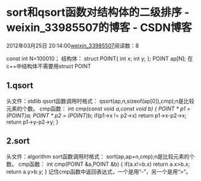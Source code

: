 # sort和qsort函数对结构体的二级排序 - weixin_33985507的博客 - CSDN博客
2012年03月25日 20:14:00[weixin_33985507](https://me.csdn.net/weixin_33985507)阅读数：8

const int N=100010；
结构体：
struct POINT{
        int  x;
        int  y;
};
POINT ap[N];
在c++中结构体不需要用struct POINT
## 1.qsort
头文件：stdlib
qsort函数调用时格式：
qsort(ap,n,sizeof(ap[0]),cmp);n是比较元素的个数。
cmp函数：
                  int cmp(const void *a,const void *b)
                  {
                           POINT * p1 = (POINT*)a;
                           POINT * p2 = (POINT*)b;
                           if(p1->x != p2->x) return p1->x-p2->x;
                           return p1->y-p2->y;
                  }
## 2.sort
头文件：algorithm
sort函数调用时格式：
sort(ap,ap+n,cmp);n是比较元素的个数。
cmp函数：
int cmp(POINT &a,POINT &b)
{
    if(a.x!=b.x) return a.x>b.x;
    return a.y>b.y;
}
记住cmp函数中返回表达式，一个是用“-”，另一个是用“>”。
